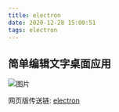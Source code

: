```yaml
---
title: electron
date: 2020-12-28 15:00:51
tags: electron
---
```


## 简单编辑文字桌面应用

![图片](https://cc.hjfile.cn/cc/img/20201228/2020122803102245149007.png)

网页版传送链: [electron](https://www.itisacat.cc/opt_text/)

